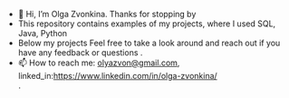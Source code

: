 - 👋 Hi, I’m Olga Zvonkina. Thanks for stopping by
- This repository contains examples of  my projects, where I used SQL, Java, Python
- Below my projects Feel free to take a look around and reach out if you have any feedback or questions
.
- 📫 How to reach me: olyazvon@gmail.com, linked_in:https://www.linkedin.com/in/olga-zvonkina/  
.


